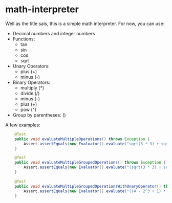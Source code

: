# math-interpreter

Well as the title sais, this is a simple math interpreter.
For now, you can use:
* Decimal numbers and integer numbers
* Functions:
    * tan
    * sin
    * cos
    * sqrt
* Unary Operators:
    * plus (+)
    * minus (-)
* Binary Operators:
    * multiply (*)
    * divide (/)
    * minus (-)
    * plus (+)
    * pow (^)
* Group by parentheses: ()

A few examples:

```java
    @Test
    public void evaluateMultipleOperations() throws Exception {
        Assert.assertEquals(new Evaluator().evaluate("sqrt(3 * 3) + sqrt(3 * 3)"), 6D, DELTA);
    }

    @Test
    public void evaluateMultipleGroupedOperations() throws Exception {
        Assert.assertEquals(new Evaluator().evaluate("(sqrt(3 * 3) + sqrt(3 * 3)) * 2"), 12D, DELTA);
    }
    
    @Test
    public void evaluateMultipleGroupedOperationsWithUnaryOperator() throws Exception {
        Assert.assertEquals(new Evaluator().evaluate("((4 - 2^3 + 1) * -sqrt(3*3 + (sqrt(3*3)+13))) + 2"), 17D, DELTA);
    }
```
